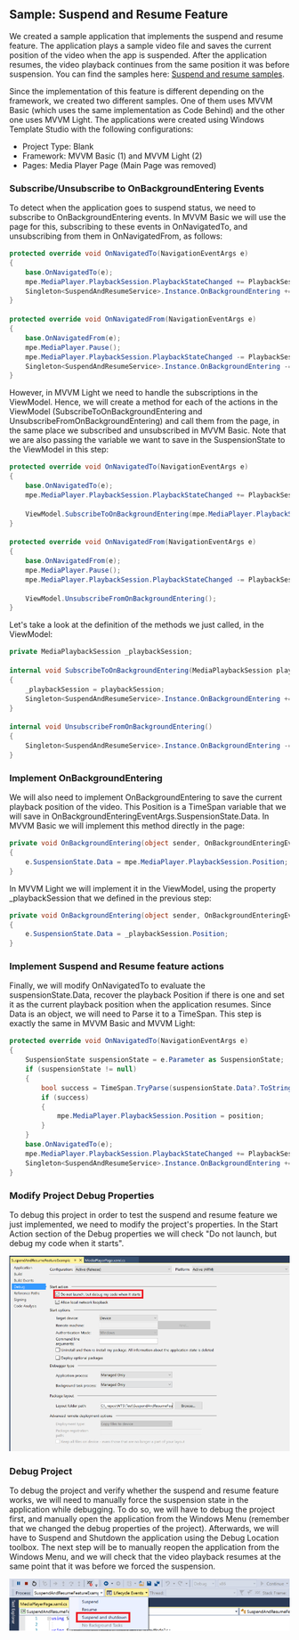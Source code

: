## Sample: Suspend and Resume Feature

We created a sample application that implements the suspend and resume feature. The application plays a sample video file and saves the current position of the video when the app is suspended. After the application resumes, the video playback continues from the same position it was before suspension.
You can find the samples here: [Suspend and resume samples](/samples/suspendandresume).

Since the implementation of this feature is different depending on the framework, we created two different samples. One of them uses MVVM Basic (which uses the same implementation as Code Behind) and the other one uses MVVM Light. The applications were created using Windows Template Studio with the following configurations: 

* Project Type: Blank
* Framework: MVVM Basic (1) and MVVM Light (2)
* Pages: Media Player Page (Main Page was removed)

### Subscribe/Unsubscribe to OnBackgroundEntering Events
To detect when the application goes to suspend status, we need to subscribe to OnBackgroundEntering events. In MVVM Basic we will use the page for this, subscribing to these events in OnNavigatedTo, and unsubscribing from them in OnNavigatedFrom, as follows: 

```csharp
protected override void OnNavigatedTo(NavigationEventArgs e)
{
    base.OnNavigatedTo(e);
    mpe.MediaPlayer.PlaybackSession.PlaybackStateChanged += PlaybackSession_PlaybackStateChanged;
    Singleton<SuspendAndResumeService>.Instance.OnBackgroundEntering += OnBackgroundEntering;
}

protected override void OnNavigatedFrom(NavigationEventArgs e)
{
    base.OnNavigatedFrom(e);
    mpe.MediaPlayer.Pause();
    mpe.MediaPlayer.PlaybackSession.PlaybackStateChanged -= PlaybackSession_PlaybackStateChanged;
    Singleton<SuspendAndResumeService>.Instance.OnBackgroundEntering -= OnBackgroundEntering;
}
```
However, in MVVM Light we need to handle the subscriptions in the ViewModel. Hence, we will create a method for each of the actions in the ViewModel (SubscribeToOnBackgroundEntering and UnsubscribeFromOnBackgroundEntering) and call them from the page, in the same place we subscribed and unsubscribed in MVVM Basic. Note that we are also passing the variable we want to save in the SuspensionState to the ViewModel in this step:

```csharp
protected override void OnNavigatedTo(NavigationEventArgs e)
{
    base.OnNavigatedTo(e);
    mpe.MediaPlayer.PlaybackSession.PlaybackStateChanged += PlaybackSession_PlaybackStateChanged;

    ViewModel.SubscribeToOnBackgroundEntering(mpe.MediaPlayer.PlaybackSession);
}

protected override void OnNavigatedFrom(NavigationEventArgs e)
{
    base.OnNavigatedFrom(e);
    mpe.MediaPlayer.Pause();
    mpe.MediaPlayer.PlaybackSession.PlaybackStateChanged -= PlaybackSession_PlaybackStateChanged;

    ViewModel.UnsubscribeFromOnBackgroundEntering();
}
```
Let's take a look at the definition of the methods we just called, in the ViewModel:
```csharp
private MediaPlaybackSession _playbackSession;

internal void SubscribeToOnBackgroundEntering(MediaPlaybackSession playbackSession)
{
    _playbackSession = playbackSession;
    Singleton<SuspendAndResumeService>.Instance.OnBackgroundEntering += OnBackgroundEntering;
}

internal void UnsubscribeFromOnBackgroundEntering()
{
    Singleton<SuspendAndResumeService>.Instance.OnBackgroundEntering -= OnBackgroundEntering;
}
```

### Implement OnBackgroundEntering 
We will also need to implement OnBackgroundEntering to save the current playback position of the video. This Position is a TimeSpan variable that we will save in OnBackgroundEnteringEventArgs.SuspensionState.Data. In MVVM Basic we will implement this method directly in the page:

```csharp
private void OnBackgroundEntering(object sender, OnBackgroundEnteringEventArgs e)
{
    e.SuspensionState.Data = mpe.MediaPlayer.PlaybackSession.Position;
}
```
In MVVM Light we will implement it in the ViewModel, using the property _playbackSession that we defined in the previous step:

```csharp
private void OnBackgroundEntering(object sender, OnBackgroundEnteringEventArgs e)
{
    e.SuspensionState.Data = _playbackSession.Position;
}
```

### Implement Suspend and Resume feature actions
Finally, we will modify OnNavigatedTo to evaluate the suspensionState.Data, recover the playback Position if there is one and set it as the current playback position when the application resumes. Since Data is an object, we will need to Parse it to a TimeSpan. This step is exactly the same in MVVM Basic and MVVM Light:

```csharp
protected override void OnNavigatedTo(NavigationEventArgs e)
{
    SuspensionState suspensionState = e.Parameter as SuspensionState;
    if (suspensionState != null)
    {
        bool success = TimeSpan.TryParse(suspensionState.Data?.ToString(), out TimeSpan position);
        if (success)
        {
            mpe.MediaPlayer.PlaybackSession.Position = position;
        }
    }
    base.OnNavigatedTo(e);
    mpe.MediaPlayer.PlaybackSession.PlaybackStateChanged += PlaybackSession_PlaybackStateChanged;
    Singleton<SuspendAndResumeService>.Instance.OnBackgroundEntering += OnBackgroundEntering;
}
```
### Modify Project Debug Properties
To debug this project in order to test the suspend and resume feature we just implemented, we need to modify the project's properties. In the Start Action section of the Debug properties we will check "Do not launch, but debug my code when it starts".

![](resources/ProjectDebugProperties.png) 

### Debug Project
To debug the project and verify whether the suspend and resume feature works, we will need to manually force the suspension state in the application while debugging. To do so, we will have to debug the project first, and manually open the application from the Windows Menu (remember that we changed the debug properties of the project). Afterwards, we will have to Suspend and Shutdown the application using the Debug Location toolbox. The next step will be to manually reopen the application from the Windows Menu, and we will check that the video playback resumes at the same point that it was before we forced the suspension.

![](resources/SuspendAndShutdown.png) 

